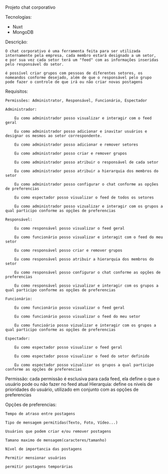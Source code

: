 Projeto chat corporativo

Tecnologias:

 - Nuxt
 - MongoDB

Descrição:

    O chat corporativo é uma ferramenta feita para ser utilizada internamente pela empresa, cada membro estará designado a um setor,
    e por sua vez cada setor terá um "feed" com as informações inseridas pelo responsável do setor.

    é possível criar grupos com pessoas de diferentes setores, os nomeandos conforme desejado, além de que o responsável pelo grupo
    pode fazer o controle de que irá ou não criar novas postagens

Requisitos:

    Permissões: Administrator, Responsável, Funcionário, Espectador

    Administrador:

        Eu como administrador posso visualizar e interagir com o feed geral 

        Eu como administrador posso adicionar e inavitar usuários e designar os mesmos ao setor correspondente.

        Eu como administrador posso adicionar e remover setores

        Eu como administrador posso criar e remover grupos

        Eu como administrador posso atribuir o responsável de cada setor

        Eu como administrador posso atribuir a hierarquia dos membros do setor

        Eu como administrador posso configurar o chat conforme as opções de preferencias

        Eu como espectador posso visualizar o feed de todos os setores

        Eu como administrador posso vizualizar e interagir com os grupos a qual participo conforme as opções de preferencias

    Responsável:
        
        Eu como responsável posso visualizar o feed geral

        Eu como funcionário posso visualizar e interagit com o feed do meu setor

        Eu como responsável posso criar e remover grupos

        Eu como responsável posso atribuir a hierarquia dos membros do setor

        Eu como responsável posso configurar o chat conforme as opções de preferencias

        Eu como responsável posso vizualizar e interagir com os grupos a qual participo conforme as opções de preferencias

    Funcionário:

        Eu como funcionário posso visualizar o feed geral

        Eu como funcionário posso visualizar o feed do meu setor

        Eu como funcioário posso vizualizar e interagir com os grupos a qual participo conforme as opções de preferencias

    Espectador:

        Eu como espectador posso visualizar o feed geral

        Eu como espectador posso visualizar o feed do setor definido

        Eu como espectador posso vizualizar os grupos a qual participo conforme as opções de preferencias

    
Permissão: cada permissão é esclusiva para cada feed, ela define o que o usuário pode ou não fazer no feed atual
Hierarquia: define os niveis de prioridades do usuário, utilizado em conjunto com as opções de preferencias

Opções de preferencias:

    Tempo de atraso entre postagens

    Tipo de mensagem permitidas(Texto, Foto, Vídeo...)

    Usuários que podem criar e/ou remover postagens

    Tamano maximo de mensagem(caracteres/tamanho)

    Nível de importancia das postagens

    Permitir mensionar usuários

    permitir postagens temporárias

